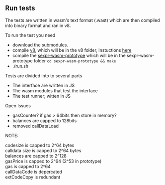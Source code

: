 ## Run tests
The tests are written in wasm's text format (.wast) which are then compiled into binary format and ran in v8.

To run the test you need
* download the submodules.
* compile [v8](https://github.com/v8/v8), which will be in the v8 folder, Instuctions [here](https://github.com/v8/v8/wiki/Building-with-Gyp)
* compile the [sexpr-wasm-prototype](https://github.com/WebAssembly/sexpr-wasm-prototype) which will be in the sexpr-wasm-prototype folder
  `cd sexpr-wasm-prototype && make`
* ./run.sh

Tests are divided into to several parts
* The interface are written in JS
* The wasm modules that test the interface
* The test runner; witten in JS

Open Issues
- gasCounter? if gas > 64bits then store in memory?
- balances are capped to 128bits
- removed callDataLoad


NOTE:  

codesize is capped to 2^64 bytes  
calldata size is capped to 2^64 bytes   
balances are capped to 2^128   
gasPrice is capped to 2^64 (2^53 in prototype)   
gas is capped to 2^64  
callDataCode is depercated  
extCodeCopy is redundant  
